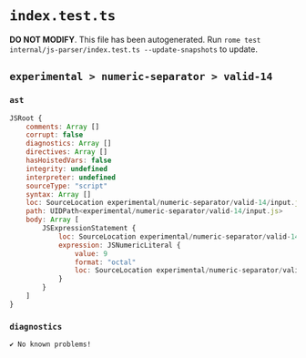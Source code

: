 # `index.test.ts`

**DO NOT MODIFY**. This file has been autogenerated. Run `rome test internal/js-parser/index.test.ts --update-snapshots` to update.

## `experimental > numeric-separator > valid-14`

### `ast`

```javascript
JSRoot {
	comments: Array []
	corrupt: false
	diagnostics: Array []
	directives: Array []
	hasHoistedVars: false
	integrity: undefined
	interpreter: undefined
	sourceType: "script"
	syntax: Array []
	loc: SourceLocation experimental/numeric-separator/valid-14/input.js 1:0-1:5
	path: UIDPath<experimental/numeric-separator/valid-14/input.js>
	body: Array [
		JSExpressionStatement {
			loc: SourceLocation experimental/numeric-separator/valid-14/input.js 1:0-1:5
			expression: JSNumericLiteral {
				value: 9
				format: "octal"
				loc: SourceLocation experimental/numeric-separator/valid-14/input.js 1:0-1:5
			}
		}
	]
}
```

### `diagnostics`

```
✔ No known problems!

```
